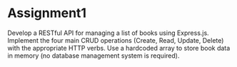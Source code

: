 # Assignment1
Develop a RESTful API for managing a list of books using Express.js. Implement the four main CRUD operations (Create, Read, Update, Delete) with the appropriate HTTP verbs. Use a hardcoded array to store book data in memory (no database management system is required).
